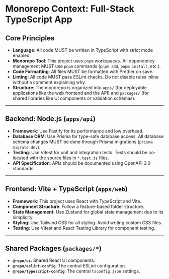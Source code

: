 # Monorepo Context: Full-Stack TypeScript App

## Core Principles

- **Language**: All code MUST be written in TypeScript with strict mode enabled.
- **Monorepo Tool**: This project uses `pnpm` workspaces. All dependency management MUST use `pnpm` commands (`pnpm add`, `pnpm install`, etc.).
- **Code Formatting**: All files MUST be formatted with Prettier on save.
- **Linting**: All code MUST pass ESLint checks. Do not disable rules inline without a comment explaining why.
- **Structure**: The monorepo is organized into `apps/` (for deployable applications like the web frontend and the API) and `packages/` (for shared libraries like UI components or validation schemas).

---

## Backend: Node.js (`apps/api`)

- **Framework**: Use Fastify for its performance and low overhead.
- **Database ORM**: Use Prisma for type-safe database access. All database schema changes MUST be done through Prisma migrations (`prisma migrate dev`).
- **Testing**: Use Vitest for unit and integration tests. Tests should be co-located with the source files in `*.test.ts` files.
- **API Specification**: APIs should be documented using OpenAPI 3.0 standards.

---

## Frontend: Vite + TypeScript (`apps/web`)

- **Framework**: This project uses React with TypeScript and Vite.
- **Component Structure**: Follow a feature-based folder structure.
- **State Management**: Use Zustand for global state management due to its simplicity.
- **Styling**: Use Tailwind CSS for all styling. Avoid writing custom CSS files.
- **Testing**: Use Vitest and React Testing Library for component testing.

---

## Shared Packages (`packages/*`)

- **`@repo/ui`**: Shared React UI components.
- **`@repo/eslint-config`**: The central ESLint configuration.
- **`@repo/typescript-config`**: The central `tsconfig.json` settings.
